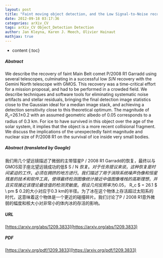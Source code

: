 ```yaml
---
layout: post
title: "Faint moving object detection, and the Low Signal-to-Noise recovery of Main Belt comet P/2008 R1 Garradd"
date: 2012-09-18 03:17:36
categories: arXiv_CV
tags: arXiv_CV Object_Detection Detection
author: Jan Kleyna, Karen J. Meech, Olivier Hainaut
mathjax: true
---
```


* content
{:toc}

##### Abstract
We describe the recovery of faint Main Belt comet P/2008 R1 Garradd using several telescopes, culminating in a successful low $S/N$ recovery with the Gemini North telescope with GMOS. This recovery was a time-critical effort for a mission proposal, and had to be performed in a crowded field. We describe techniques and software tools for eliminating systematic noise artifacts and stellar residuals, bringing the final detection image statistics close to the Gaussian ideal for a median image stack, and achieving a detection sensitivity close to this theoretical optimum. The magnitude of $R_c$=26.1$\pm$0.2 with an assumed geometric albedo of 0.05 corresponds to a radius of 0.3 km. For ice to have survived in this object over the age of the solar system, it implies that the object is a more recent collisional fragment. We discuss the implications of the unexpectedly faint magnitude and nuclear size of P/2008 R1 on the survival of ice inside very small bodies.

##### Abstract (translated by Google)
我们用几个望远镜描述了微弱的主带彗星P / 2008 R1 Garradd的恢复，最终以与GMOS双子座北望远镜成功的低$ S / N $恢复。对于任务提议来说，这种恢复是时间紧迫的工作，必须在拥挤的地方进行。我们描述了用于消除系统噪声伪像和恒星残差的技术和软件工具，使得最终检测图像统计接近中值图像堆栈的高斯理想，并且实现接近该理论最佳值的检测灵敏度。假设几何反照率为0.05，$ R_c $ = 26.1 $ \ pm $ 0.2的大小对应于0.3 km的半径。为了冰在这个物体上存活超过太阳系的时代，这意味着这个物体是一个更近的碰撞碎片。我们讨论了P / 2008 R1意外微弱的幅度和核大小对非常小的体内冰的存活的影响。

##### URL
[https://arxiv.org/abs/1209.3833](https://arxiv.org/abs/1209.3833)

##### PDF
[https://arxiv.org/pdf/1209.3833](https://arxiv.org/pdf/1209.3833)

